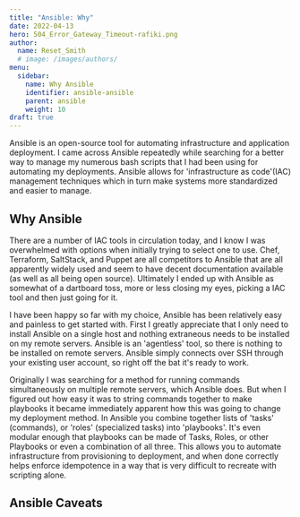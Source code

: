 ```yaml
---
title: "Ansible: Why"
date: 2022-04-13
hero: 504_Error_Gateway_Timeout-rafiki.png
author:
  name: Reset_Smith
  # image: /images/authors/
menu:
  sidebar:
    name: Why Ansible
    identifier: ansible-ansible
    parent: ansible
    weight: 10
draft: true
---
```


Ansible is an open-source tool for automating infrastructure and application deployment. I came across Ansible repeatedly while searching for a better way to manage my numerous bash scripts that I had been using for automating my deployments. Ansible allows for 'infrastructure as code'(IAC) management techniques which in turn make systems more standardized and easier to manage.

## Why Ansible

There are a number of IAC tools in circulation today, and I know I was overwhelmed with options when initially trying to select one to use. Chef, Terraform, SaltStack, and Puppet are all competitors to Ansible that are all apparently widely used and seem to have decent documentation available (as well as all being open source). Ultimately I ended up with Ansible as somewhat of a dartboard toss, more or less closing my eyes, picking a IAC tool and then just going for it.

I have been happy so far with my choice, Ansible has been relatively easy and painless to get started with. First I greatly appreciate that I only need to install Ansible on a single host and nothing extraneous needs to be installed on my remote servers. Ansible is an 'agentless' tool, so there is nothing to be installed on remote servers. Ansible simply connects over SSH through your existing user account, so right off the bat it's ready to work.

Originally I was searching for a method for running commands simultaneously on multiple remote servers, which Ansible does. But when I figured out how easy it was to string commands together to make playbooks it became immediately apparent how this was going to change my deployment method. In Ansible you combine together lists of 'tasks' (commands), or 'roles' (specialized tasks) into 'playbooks'. It's even modular enough that playbooks can be made of Tasks, Roles, or other Playbooks or even a combination of all three. This allows you to automate infrastructure from provisioning to deployment, and when done correctly helps enforce idempotence in a way that is very difficult to recreate with scripting alone.

## Ansible Caveats